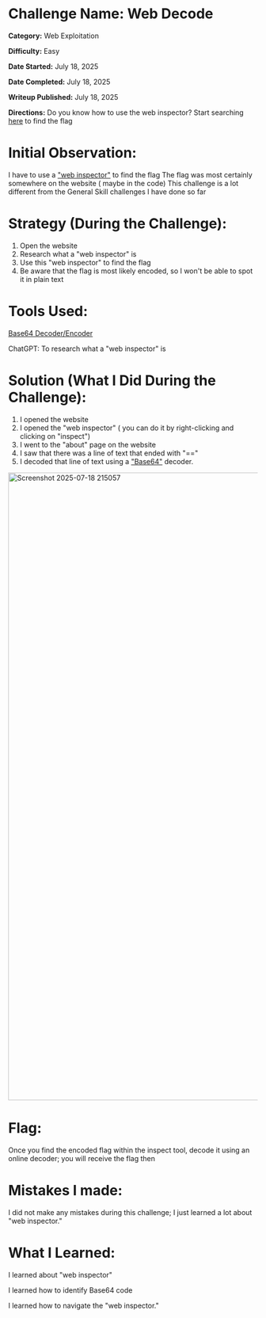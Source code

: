 # Challenge Name: Web Decode

**Category:** Web Exploitation 

**Difficulty:** Easy

**Date Started:** July 18, 2025

**Date Completed:** July 18, 2025

**Writeup Published:** July 18, 2025

**Directions:**  Do you know how to use the web inspector? Start searching [here](http://titan.picoctf.net:50759/) to find the flag


 # Initial Observation: 
I have to use a ["web inspector"](https://wpengine.com/resources/how-to-inspect-a-website/) to find the flag
The flag was most certainly somewhere on the website ( maybe in the code) 
This challenge is a lot different from the General Skill challenges I have done so far

 # Strategy (During the Challenge):
1. Open the website
2. Research what a "web inspector" is
3. Use this "web inspector" to find the flag
4. Be aware that the flag is most likely encoded, so I won't be able to spot it in plain text

 # Tools Used:

[ Base64 Decoder/Encoder](https://www.base64decode.org/)

ChatGPT: To research what a "web inspector" is

# Solution (What I Did During the Challenge): 
1. I opened the website
2. I opened the "web inspector" ( you can do it by right-clicking and clicking on "inspect")
3. I went to the "about" page on the website
4. I saw that there was a line of text that ended with "=="
5. I decoded that line of text using a ["Base64"](https://wpengine.com/resources/how-to-inspect-a-website/) decoder.
<img width="822" height="1268" alt="Screenshot 2025-07-18 215057" src="https://github.com/user-attachments/assets/44515532-1fe2-46db-b44d-8bc5419f657f" />


# Flag: 

Once you find the encoded flag within the inspect tool, decode it using an online decoder; you will receive the flag then

# Mistakes I made:

I did not make any mistakes during this challenge; I just learned a lot about "web inspector."
   
# What I Learned:
I learned about "web inspector"

I learned how to identify Base64 code

I learned how to navigate the "web inspector." 

